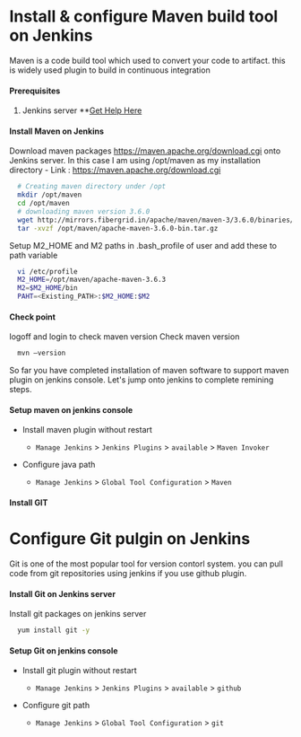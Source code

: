 #  Install & configure Maven build tool on Jenkins
Maven is a code build tool which used to convert your code to artifact. this is widely used plugin to build in continuous integration

#### Prerequisites
1. Jenkins server **[Get Help Here](https://github.com/RaviBhagyoday/Jenkins-Maven/blob/master/Jenkins.md)

#### Install Maven on Jenkins
Download maven packages https://maven.apache.org/download.cgi onto Jenkins server. In this case I am using /opt/maven as my installation directory
	- Link : https://maven.apache.org/download.cgi
```sh
  # Creating maven directory under /opt
  mkdir /opt/maven
  cd /opt/maven
  # downloading maven version 3.6.0
  wget http://mirrors.fibergrid.in/apache/maven/maven-3/3.6.0/binaries/apache-maven-3.6.0-bin.tar.gz
  tar -xvzf /opt/maven/apache-maven-3.6.0-bin.tar.gz
 ```
	
Setup M2_HOME and M2 paths in .bash_profile of user and add these to path variable
```sh
  vi /etc/profile
  M2_HOME=/opt/maven/apache-maven-3.6.3
  M2=$M2_HOME/bin
  PAHT=<Existing_PATH>:$M2_HOME:$M2
```
#### Check point 
logoff and login to check maven version
Check maven version 
```sh
  mvn –version
```
So far you have completed installation of maven software to support maven plugin on jenkins console. Let's jump onto jenkins to complete remining steps. 

#### Setup maven on jenkins console
- Install maven plugin without restart  
  - `Manage Jenkins` > `Jenkins Plugins` > `available` > `Maven Invoker`

- Configure java path
  - `Manage Jenkins` > `Global Tool Configuration` > `Maven`

#### Install GIT

# Configure Git pulgin on Jenkins
Git is one of the most popular tool for version contorl system. you can pull code from git repositories using jenkins if you use github plugin. 


#### Install Git on Jenkins server
Install git packages on jenkins server
```sh
  yum install git -y
 ```

#### Setup Git on jenkins console
- Install git plugin without restart  
  - `Manage Jenkins` > `Jenkins Plugins` > `available` > `github`

- Configure git path
  - `Manage Jenkins` > `Global Tool Configuration` > `git`
